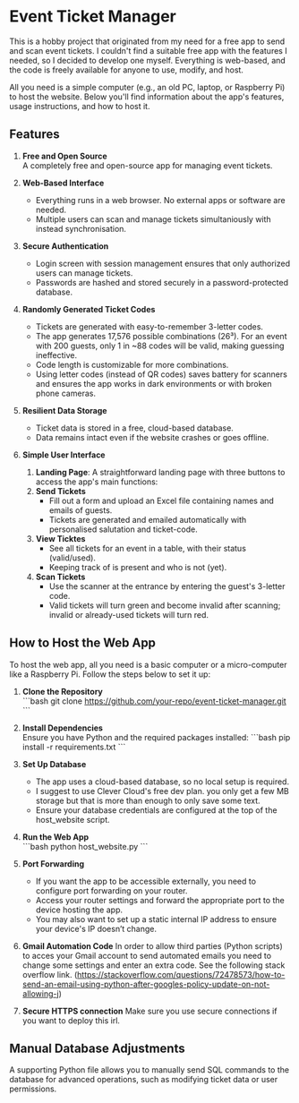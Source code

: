 
# Event Ticket Manager

This is a hobby project that originated from my need for a free app to send and scan event tickets. I couldn't find a suitable free app with the features I needed, so I decided to develop one myself. Everything is web-based, and the code is freely available for anyone to use, modify, and host.

All you need is a simple computer (e.g., an old PC, laptop, or Raspberry Pi) to host the website. Below you'll find information about the app's features, usage instructions, and how to host it.

## Features

1. **Free and Open Source**  
   A completely free and open-source app for managing event tickets.

2. **Web-Based Interface**  
   - Everything runs in a web browser. No external apps or software are needed.
   - Multiple users can scan and manage tickets simultaniously with instead synchronisation. 

3. **Secure Authentication**  
   - Login screen with session management ensures that only authorized users can manage tickets.  
   - Passwords are hashed and stored securely in a password-protected database.

4. **Randomly Generated Ticket Codes**  
   - Tickets are generated with easy-to-remember 3-letter codes.  
   - The app generates 17,576 possible combinations (26³). For an event with 200 guests, only 1 in ~88 codes will be valid, making guessing ineffective.  
   - Code length is customizable for more combinations.  
   - Using letter codes (instead of QR codes) saves battery for scanners and ensures the app works in dark environments or with broken phone cameras.

5. **Resilient Data Storage**  
   - Ticket data is stored in a free, cloud-based database.  
   - Data remains intact even if the website crashes or goes offline.

6. **Simple User Interface**  
     1. **Landing Page**: A straightforward landing page with three buttons to access the app's main functions:
     2. **Send Tickets**  
        - Fill out a form and upload an Excel file containing names and emails of guests.  
        - Tickets are generated and emailed automatically with personalised salutation and ticket-code.
     3. **View Ticktes**
        - See all tickets for an event in a table, with their status (valid/used).
        - Keeping track of is present and who is not (yet).
     4. **Scan Tickets**  
        - Use the scanner at the entrance by entering the guest's 3-letter code.  
        - Valid tickets will turn green and become invalid after scanning; invalid or already-used tickets will turn red.


## How to Host the Web App

To host the web app, all you need is a basic computer or a micro-computer like a Raspberry Pi. Follow the steps below to set it up:

1. **Clone the Repository**  
   \`\`\`bash
   git clone https://github.com/your-repo/event-ticket-manager.git
   \`\`\`

2. **Install Dependencies**  
   Ensure you have Python and the required packages installed:
   \`\`\`bash
   pip install -r requirements.txt
   \`\`\`

3. **Set Up Database**  
   - The app uses a cloud-based database, so no local setup is required.
   - I suggest to use Clever Cloud's free dev plan. you only get a few MB storage but that is more than enough to only save some text.
   - Ensure your database credentials are configured at the top of the host_website script.

4. **Run the Web App**  
   \`\`\`bash
   python host_website.py
   \`\`\`

5. **Port Forwarding**  
   - If you want the app to be accessible externally, you need to configure port forwarding on your router.
   - Access your router settings and forward the appropriate port to the device hosting the app.  
   - You may also want to set up a static internal IP address to ensure your device's IP doesn’t change.

6. **Gmail Automation Code**
In order to allow third parties (Python scripts) to acces your Gmail account to send automated emails you need to change some settings and enter an extra code. See the following stack overflow link.
(https://stackoverflow.com/questions/72478573/how-to-send-an-email-using-python-after-googles-policy-update-on-not-allowing-j)

7. **Secure HTTPS connection**
Make sure you use secure connections if you want to deploy this irl.


## Manual Database Adjustments

A supporting Python file allows you to manually send SQL commands to the database for advanced operations, such as modifying ticket data or user permissions.

